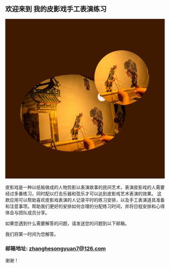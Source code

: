 ## 欢迎来到 我的皮影戏手工表演练习

![Image](icon-1024.png)

皮影戏是一种以纸板做成的人物剪影以表演故事的民间艺术，表演皮影戏的人需要经过多番练习，同时配以打击乐器和弦乐才可以达到皮影戏艺术表演的效果。
这款应用可以帮助喜欢皮影戏表演的人记录平时的练习安排，以及手工表演道具准备和注意事项。帮助我们更好的安排如何合理的分配练习时间，并将日程安排和心得体会与团队成员分享。

如果您遇到什么需要解答的问题，请发送您的问题到以下邮箱。

我们将第一时间为您解答。

### 邮箱地址: zhanghesongyuan7@126.com

谢谢！

